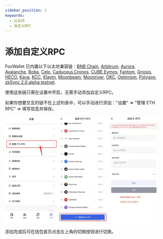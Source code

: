 ```yaml
---
sidebar_position: 1
keywords:
  - 以太坊
  - 自定义RPC
---
```


# 添加自定义RPC
FoxWallet 已内置以下以太坊兼容链：[BNB Chain](./bsc.md), [Arbitrum](./arbitrum.md), [Aurora](./aurora.md), [Avalanche](./avalanche.md), [Boba](./boba.md), [Celo](./celo.md), [Caduceus](./cmp.md),[Cronos](./cronos.md), [CUBE](./cube.md),[Evmos](./evmos.md), [Fantom](./fantom.md), [Gnosis](./gnosis.md), [HECO](./heco.md), [Kava](./kava.md), [KCC](./kcc.md), [Klaytn](./klay.md), [Moonbeam](./moonbeam.md), [Moonriver](./moonriver.md), [OKC](./okc.md), [Optimism](./optimism.md), [Polygon](./polygon.md), [zkSync 2.0 alpha testnet](./zksync-v2-alpha-testnet.md). 

使用这些链只需在设置中开启，无需手动添加自定义RPC。

如果你想要交互的链不在上述列表中，可以手动进行添加："设置" => "管理 ETH RPC" => 填写信息并保存。

![](../img/add-custom-rpc.webp)

添加完成后可在钱包首页点击左上角的切换按钮进行切换。